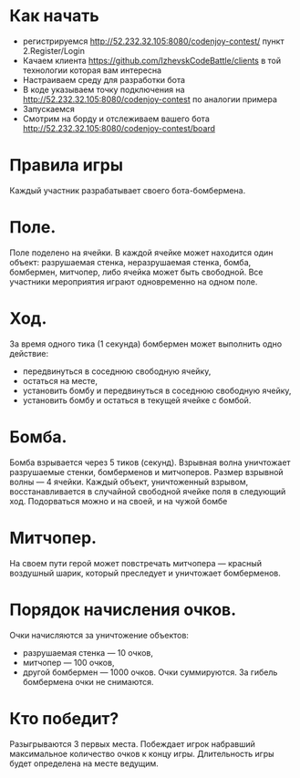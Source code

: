 # Как начать
- регистрируемся http://52.232.32.105:8080/codenjoy-contest/ пункт 2.Register/Login
- Качаем клиента https://github.com/IzhevskCodeBattle/clients в той технологии которая вам интересна
- Настраиваем среду для разработки бота 
- В коде указываем точку подключения на http://52.232.32.105:8080/codenjoy-contest по аналогии примера
- Запускаемся
- Смотрим на борду и отслеживаем вашего бота http://52.232.32.105:8080/codenjoy-contest/board

# Правила игры
Каждый участник разрабатывает своего бота-бомбермена. 
# Поле. 
Поле поделено на ячейки. В каждой ячейке может находится один объект: разрушаемая стенка, неразрушаемая стенка, бомба, бомбермен, митчопер, либо ячейка может быть свободной. Все участники мероприятия играют одновременно на одном поле.
# Ход. 
За время одного тика (1 секунда) бомбермен может выполнить одно действие: 
- передвинуться в соседнюю свободную ячейку,
- остаться на месте,
- установить бомбу и передвинуться в соседнюю свободную ячейку,
- установить бомбу и остаться в текущей ячейке с бомбой.
# Бомба. 
Бомба взрывается через 5 тиков (секунд). Взрывная волна уничтожает разрушаемые стенки, бомберменов и митчоперов. Размер взрывной волны — 4 ячейки. Каждый объект, уничтоженный взрывом, восстанавливается в случайной свободной ячейке поля в следующий ход. Подорваться можно и на своей, и на чужой бомбе
# Митчопер. 
На своем пути герой может повстречать митчопера — красный воздушный шарик, который преследует и уничтожает бомберменов.
# Порядок начисления очков. 
Очки начисляются за уничтожение объектов: 
- разрушаемая стенка — 10 очков, 
- митчопер — 100 очков, 
- другой бомбермен — 1000 очков. 
Очки суммируются. За гибель бомбермена очки не снимаются. 
# Кто победит?
Разыгрываются 3 первых места.
Побеждает игрок набравший максимальное количество очков к концу игры. 
Длительность игры будет определена на месте ведущим.
